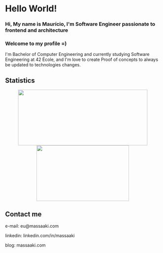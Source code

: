 
# Hello World!

### **Hi, My name is Maurício, I'm Software Engineer passionate to frontend and architecture**
### **Welcome to my profile =)**

<p>I'm Bachelor of Computer Engineering and currently studying Software Engineering at 42 École, and I'm love to create Proof of concepts to always be updated to technologies changes.</p>

## Statistics
<p align="center">
<img height="180em"  width="420px" src="https://github-readme-stats.vercel.app/api?username=massaaki&count_private=true&show_icons=true&hide=issues&hide_border=true&theme=react" />
<img height="180em"  width="300px" src="https://github-readme-stats.vercel.app/api/top-langs/?username=massaaki&&hide=CoffeeScript,Objective-C,R,Vue,html,Ruby,java,handlebars,Starlark,%20php,css,scss,javascript,Jupyter%20Notebook&layout=compact&langs_count=6&theme=react&hide_border=true" />
</p>


## Contact me
<p>e-mail: eu@massaaki.com</p>
<p>linkedin: linkedin.com/in/massaaki</p>
<p>blog: massaaki.com</p>
